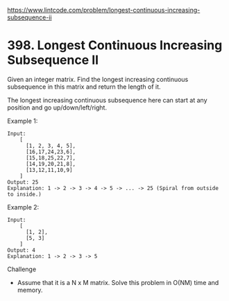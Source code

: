 https://www.lintcode.com/problem/longest-continuous-increasing-subsequence-ii

# 398. Longest Continuous Increasing Subsequence II


Given an integer matrix. Find the longest increasing continuous subsequence in this matrix and return the length of it.

The longest increasing continuous subsequence here can start at any position and go up/down/left/right.


Example 1:

```
Input: 
    [
      [1, 2, 3, 4, 5],
      [16,17,24,23,6],
      [15,18,25,22,7],
      [14,19,20,21,8],
      [13,12,11,10,9]
    ]
Output: 25
Explanation: 1 -> 2 -> 3 -> 4 -> 5 -> ... -> 25 (Spiral from outside to inside.)
```

Example 2:

```
Input: 
    [
      [1, 2],
      [5, 3]
    ]
Output: 4
Explanation: 1 -> 2 -> 3 -> 5
```

Challenge
- Assume that it is a N x M matrix. Solve this problem in O(NM) time and memory.